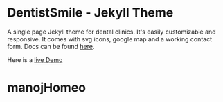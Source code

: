 # DentistSmile - Jekyll Theme

A single page Jekyll theme for dental clinics. It's easily customizable and responsive. It comes with svg icons, google map and a working contact form. Docs can be found [here](http://obaez.com/dentistsmile-docs/).

Here is a [live Demo](http://obaez.com/dentistsmile/)

# manojHomeo
